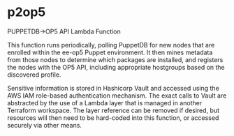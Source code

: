 # p2op5

PUPPETDB->OP5 API Lambda Function

This function runs periodically, polling PuppetDB for new nodes that are enrolled within the
ee-op5 Puppet environment. It then mines metadata from those nodes to determine which packages
are installed, and registers the nodes with the OP5 API, including appropriate hostgroups
based on the discovered profile.

Sensitive information is stored in Hashicorp Vault and accessed using the AWS IAM role-based
authentication mechanism. The exact calls to Vault are abstracted by the use of a Lambda layer
that is managed in another Terraform workspace. The layer reference can be removed if desired,
but resources will then need to be hard-coded into this function, or accessed securely via
other means.
